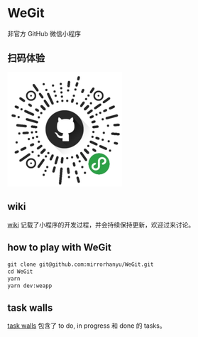 # WeGit
非官方 GitHub 微信小程序<br>

## 扫码体验<br>
![mini-program-qrcode](https://raw.githubusercontent.com/mirrorhanyu/my-assets-warehouse/master/WeGit/mini-program-qrcode.jpg)

## wiki
[wiki](https://github.com/mirrorhanyu/WeGit/wiki) 记载了小程序的开发过程，并会持续保持更新，欢迎过来讨论。

## how to play with WeGit
```
git clone git@github.com:mirrorhanyu/WeGit.git
cd WeGit
yarn
yarn dev:weapp
```

## task walls
[task walls](https://github.com/mirrorhanyu/WeGit/issues) 包含了 to do, in progress 和 done 的 tasks。
